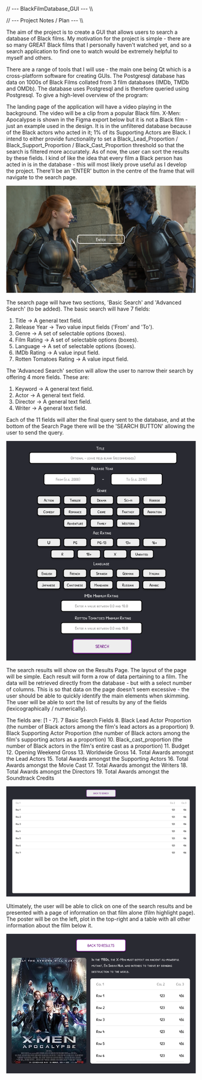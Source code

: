 // --- BlackFilmDatabase_GUI --- \\\

// --- Project Notes / Plan --- \\\

The aim of the project is to create a GUI that allows users to search a database of Black films. My motivation for the 
project is simple - there are so many GREAT Black films that I personally haven't watched yet, and so a search 
application to find one to watch would be extremely helpful to myself and others. 

There are a range of tools that I will use - the main one being Qt which is a cross-platform software for creating GUIs. 
The Postgresql database has data on 1000s of Black Films collated from 3 film databases (IMDb, TMDb and OMDb). The 
database uses Postgresql and is therefore queried using Postgresql. To give a high-level overview of the program: 

The landing page of the application will have a video playing in the background. The video will be a clip from a popular
Black film. X-Men: Apocalypse is shown in the Figma export below but it is not a Black film - just an example used in 
the design. It is in the unfiltered database because of the Black actors who acted in it; 1% of its Supporting Actors 
are Black. I intend to either provide functionality to set a Black_Lead_Proportion / Black_Support_Proportion / 
Black_Cast_Proportion threshold so that the search is filtered more accurately. As of now, the user can sort the results 
by these fields. I kind of like the idea that every film a Black person has acted in is in the database - this will most 
likely prove useful as I develop the project. There'll be an 'ENTER' button in the centre of the frame that will 
navigate to the search page.

![Landing Page](https://github.com/Jakisanya/BlackFilmDatabase_GUI/blob/main/Black%20Film%20Database%20Search%20_%20Landing%20Page.png)

The search page will have two sections, 'Basic Search' and 'Advanced Search' (to be added). The basic search will have 7 fields:
1. Title -> A general text field. 
2. Release Year -> Two value input fields ('From' and 'To'). 
3. Genre -> A set of selectable options (boxes).
4. Film Rating -> A set of selectable options (boxes).
5. Language -> A set of selectable options (boxes).
6. IMDb Rating -> A value input field.
7. Rotten Tomatoes Rating -> A value input field.

The 'Advanced Search' section will allow the user to narrow their search by offering 4 more fields. These are:
1. Keyword -> A general text field.
2. Actor -> A general text field. 
3. Director -> A general text field. 
4. Writer -> A general text field.

Each of the 11 fields will alter the final query sent to the database, and at the bottom of the Search Page there will 
be the 'SEARCH BUTTON' allowing the user to send the query. 

![Search Page](https://github.com/Jakisanya/BlackFilmDatabase_GUI/blob/main/Black%20Film%20Database%20Search%20_%20Search%20Page.png)

The search results will show on the Results Page. The layout of the page will be simple. Each result will form a row of 
data pertaining to a film. The data will be retrieved directly from the database - but with a select number of columns. 
This is so that data on the page doesn't seem excessive - the user should be able to quickly identify the 
main elements when skimming. The user will be able to sort the list of results by any of the fields (lexicographically 
/ numerically). 

The fields are:
[1 - 7]. 7 Basic Search Fields 
8. Black Lead Actor Proportion (the number of Black actors among the film's lead actors as a proportion)
9. Black Supporting Actor Proportion (the number of Black actors among the film's supporting actors as a proportion)
10. Black_cast_proportion (the number of Black actors in the film's entire cast as a proportion)
11. Budget 
12. Opening Weekend Gross 
13. Worldwide Gross 
14. Total Awards amongst the Lead Actors 
15. Total Awards amongst the Supporting Actors 
16. Total Awards amongst the Movie Cast 
17. Total Awards amongst the Writers 
18. Total Awards amongst the Directors 
19. Total Awards amongst the Soundtrack Credits 

![Results Page](https://github.com/Jakisanya/BlackFilmDatabase_GUI/blob/main/Black%20Film%20Database%20Search%20_%20Results%20Page.png)

Ultimately, the user will be able to click on one of the search results and be presented with a page of information on 
that film alone (film highlight page). The poster will be on the left, plot in the top-right and a table with all other 
information about the film below it.

![Film Highlight Page](https://github.com/Jakisanya/BlackFilmDatabase_GUI/blob/main/Black%20Film%20Database%20Search%20_%20Film%20Highlight%20Page.png)
